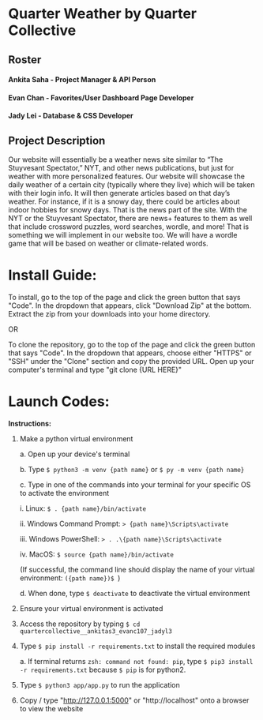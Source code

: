 # Quarter Weather by Quarter Collective

## Roster

#### Ankita Saha - Project Manager & API Person

#### Evan Chan - Favorites/User Dashboard Page Developer

#### Jady Lei - Database & CSS Developer

## Project Description

Our website will essentially be a weather news site similar to “The Stuyvesant Spectator,” NYT, and other news publications, but just for weather with more personalized features. Our website will showcase the daily weather of a certain city (typically where they live) which will be taken with their login info. It will then generate articles based on that day’s weather. For instance, if it is a snowy day, there could be articles about indoor hobbies for snowy days. That is the news part of the site. With the NYT or the Stuyvesant Spectator, there are news+ features to them as well that include crossword puzzles, word searches, wordle, and more! That is something we will implement in our website too. We will have a wordle game that will be based on weather or climate-related words.


# Install Guide:
  To install, go to the top of the page and click the green button that says "Code". In the dropdown that appears, click "Download Zip" at the bottom. Extract the zip from your downloads into your home directory. <br>

OR
  
  To clone the repository, go to the top of the page and click the green button that says "Code". In the dropdown that appears, choose either "HTTPS" or "SSH" under the "Clone" section and copy the provided URL. Open up your computer's terminal and type "git clone {URL HERE}"

  
# Launch Codes:
  **Instructions:**
  1. Make a python virtual environment

      a. Open up your device's terminal

      b. Type ```$ python3 -m venv {path name}``` or ```$ py -m venv {path name}```

      c. Type in one of the commands into your terminal for your specific OS to activate the environment

        i. Linux: ```$ . {path name}/bin/activate```
    
        ii. Windows Command Prompt: ```> {path name}\Scripts\activate```

        iii. Windows PowerShell: ```> . .\{path name}\Scripts\activate```

        iv. MacOS: ```$ source {path name}/bin/activate```

      (If successful, the command line should display the name of your virtual environment: ```({path name})$ ```)

      d. When done, type ```$ deactivate``` to deactivate the virtual environment

  3. Ensure your virtual environment is activated

  4. Access the repository by typing ```$ cd quartercollective__ankitas3_evanc107_jadyl3```

  5. Type ```$ pip install -r requirements.txt``` to install the required modules

     a. If terminal returns ```zsh: command not found: pip```, type ```$ pip3 install -r requirements.txt``` because ```$ pip``` is for python2.

  6. Type ```$ python3 app/app.py``` to run the application

  7. Copy / type "http://127.0.0.1:5000" or "http://localhost" onto a browser to view the website

